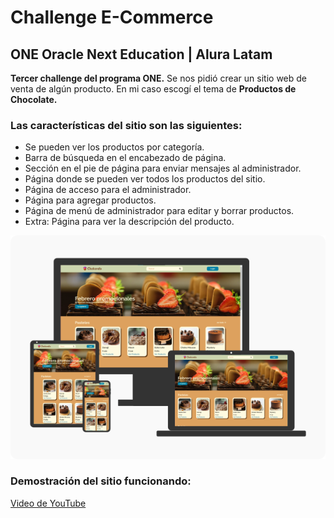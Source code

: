 # Challenge E-Commerce
## ONE Oracle Next Education | Alura Latam

__Tercer challenge del programa ONE.__ Se nos pidió crear un sitio web de venta de algún producto. En mi caso escogí el tema de __Productos de Chocolate.__ 

### Las características del sitio son las siguientes:

- Se pueden ver los productos por categoría. 
- Barra de búsqueda en el encabezado de página.
- Sección en el pie de página para enviar mensajes al administrador.
- Página donde se pueden ver todos los productos del sitio.
- Página de acceso para el administrador.
- Página para agregar productos.
- Página de menú de administrador para editar y borrar productos.
- Extra: Página para ver la descripción del producto.

![Dispositivos](https://github.com/MoisesPmx/e-commerce/blob/master/img/mockup.png)

### Demostración del sitio funcionando:

[Video de YouTube](https://www.youtube.com/embed/9E36KBl7ins)